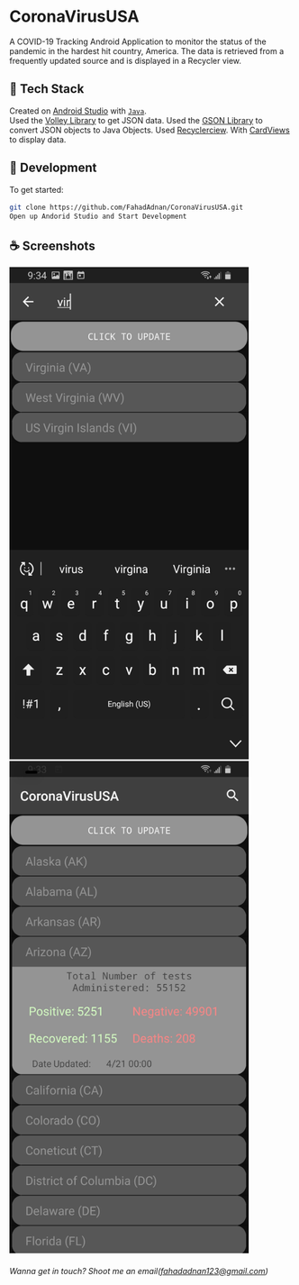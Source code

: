 # CoronaVirusUSA
A COVID-19 Tracking Android Application to monitor the status of the pandemic in the hardest hit country, America. The data is retrieved from a frequently updated source and is displayed in a Recycler view.  


## 🥞 Tech Stack

Created on [Android Studio](https://developer.android.com/studio) with [`Java`](https://www.oracle.com/java/technologies/javase-downloads.html).  
Used the [Volley Library](https://developer.android.com/training/volley) to get JSON data.
Used the [GSON Library](https://github.com/google/gson) to convert JSON objects to Java Objects.
Used [Recyclerciew](https://developer.android.com/jetpack/androidx/releases/recyclerview).
With [CardViews](https://developer.android.com/jetpack/androidx/releases/cardview) to display data.



## 🚀 Development

To get started:

```sh
git clone https://github.com/FahadAdnan/CoronaVirusUSA.git
Open up Andorid Studio and Start Development
```


## ☕ Screenshots 
<p float="left">
 <img src="https://github.com/FahadAdnan/CoronaVirusUSA/blob/master/screenshots/search_screenshot.jpg" width="425" />
 <img src="https://github.com/FahadAdnan/CoronaVirusUSA/blob/master/screenshots/clicked_screenshot.jpg" width="425"/>
</p>




###### Wanna get in touch? Shoot me an email(fahadadnan123@gmail.com)
